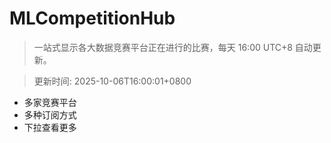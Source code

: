 # MLCompetitionHub

> 一站式显示各大数据竞赛平台正在进行的比赛，每天 16:00 UTC+8 自动更新。
  
> 更新时间: 2025-10-06T16:00:01+0800 

* 多家竞赛平台
* 多种订阅方式
* 下拉查看更多